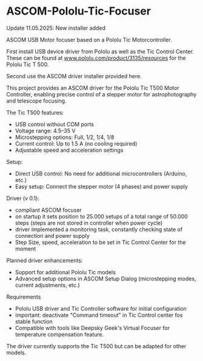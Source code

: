 # ASCOM-Pololu-Tic-Focuser
Update 11.05.2025:
New installer added





ASCOM USB Motor focuser based on a Pololu Tic Motorcontroller. 

First install USB device driver from Pololu as well as the Tic Control Center.
These can be found at www.pololu.com/product/3135/resources for the Pololu Tic T 500.

Second use the ASCOM driver installer provided here.

This project provides an ASCOM driver for the Pololu Tic T500 Motor Controller, 
enabling precise control of a stepper motor for astrophotography and telescope focusing. 

The Tic T500 features:
- USB control without COM ports
- Voltage range: 4.5–35 V
- Microstepping options: Full, 1/2, 1/4, 1/8
- Current control: Up to 1.5 A (no cooling required)
- Adjustable speed and acceleration settings	

Setup: 
- Direct USB control: No need for additional microcontrollers (Arduino, etc.)
- Easy setup: Connect the stepper motor (4 phases) and power supply

Driver (v 0.1):
- compliant ASCOM focuser
- on startup it sets position to 25.000 setups of a total range of 50.000 steps (steps are not stored in controller when power cycle)
- driver implemented a monitoring task, constantly checking state of connection and power supply
- Step Size, speed, acceleration to be set in Tic Control Center for the moment

Planned driver enhancements:
- Support for additional Pololu Tic models
- Advanced setup options in ASCOM Setup Dialog (microstepping modes, current adjustments, etc.)

Requirements
- Pololu USB driver and Tic Controller software for initial configuration
- important: deactivate "Command timeout" in Tic Control center fos stable function
- Compatible with tools like Deepsky Geek's Virtual Focuser for temperature compensation feature.

The driver currently supports the Tic T500 but can be adapted for other models.

